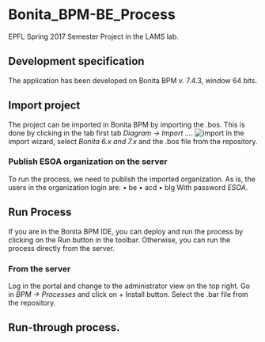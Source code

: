 # Bonita_BPM-BE_Process
EPFL Spring 2017 Semester Project in the LAMS lab.
## Development specification
The application has been developed on Bonita BPM v. 7.4.3, window 64 bits.
## Import project
The project can be imported in Bonita BPM by importing the .bos. This is done by clicking in the tab first tab *Diagram -> Import …*.
![import](EneaBell.github.com/Bonita_BPM-BE_Process/img/import_1.png)
In the import wizard, select *Bonita 6.x and 7.x* and the .bos file from the repository.
### Publish ESOA organization on the server
To run the process, we need to publish the imported organization. As is, the users in the organization login are: 
•	be
•	acd
•	blg
With password *ESOA*.

## Run Process
If you are in the Bonita BPM IDE, you can deploy and run the process by clicking on the Run button in the toolbar.
Otherwise, you can run the process directly from the server.
### From the server
Log in the portal and change to the administrator view on the top right. Go in *BPM ->  Processes* and click on + Install button. Select the .bar file from the repository.
## Run-through process.
